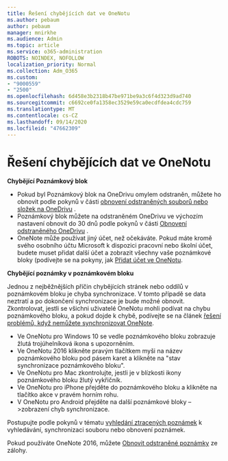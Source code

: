 ```yaml
---
title: Řešení chybějících dat ve OneNotu
ms.author: pebaum
author: pebaum
manager: mnirkhe
ms.audience: Admin
ms.topic: article
ms.service: o365-administration
ROBOTS: NOINDEX, NOFOLLOW
localization_priority: Normal
ms.collection: Adm_O365
ms.custom:
- "9000559"
- "2500"
ms.openlocfilehash: 6d458e3b2318b47be971be9a3c6f4d323d9ad740
ms.sourcegitcommit: c6692ce0fa1358ec3529e59ca0ecdfdea4cdc759
ms.translationtype: MT
ms.contentlocale: cs-CZ
ms.lasthandoff: 09/14/2020
ms.locfileid: "47662309"
---
```

# <a name="resolving-missing-data-in-onenote"></a>Řešení chybějících dat ve OneNotu

**Chybějící Poznámkový blok**

- Pokud byl Poznámkový blok na OneDrivu omylem odstraněn, můžete ho obnovit podle pokynů v části [obnovení odstraněných souborů nebo složek na OneDrivu](https://support.office.com/article/949ada80-0026-4db3-a953-c99083e6a84f) .
- Poznámkový blok můžete na odstraněném OneDrivu ve výchozím nastavení obnovit do 30 dnů podle pokynů v části [Obnovení odstraněného OneDrivu](https://docs.microsoft.com/onedrive/restore-deleted-onedrive) .
- OneNote může používat jiný účet, než očekáváte. Pokud máte kromě svého osobního účtu Microsoft k dispozici pracovní nebo školní účet, budete muset přidat další účet a zobrazit všechny vaše poznámkové bloky (podívejte se na pokyny, jak [Přidat účet ve OneNotu](https://support.office.com/article/5afff855-54ee-47e4-a773-db048d4ac299).

**Chybějící poznámky v poznámkovém bloku**

Jednou z nejběžnějších příčin chybějících stránek nebo oddílů v poznámkovém bloku je chyba synchronizace. V tomto případě se data neztratí a po dokončení synchronizace je bude možné obnovit. Zkontrolovat, jestli se všichni uživatelé OneNotu mohli podívat na chybu poznámkového bloku, a pokud dojde k chybě, podívejte se na článek [řešení problémů, když nemůžete synchronizovat OneNote](https://support.office.com/article/299495ef-66d1-448f-90c1-b785a6968d45).

- Ve OneNotu pro Windows 10 se vedle poznámkového bloku zobrazuje žlutá trojúhelníková ikona s upozorněním.
- Ve OneNotu 2016 klikněte pravým tlačítkem myši na název poznámkového bloku pod pásem karet a klikněte na "stav synchronizace poznámkového bloku".
- Ve OneNotu pro Mac zkontrolujte, jestli je v blízkosti ikony poznámkového bloku žlutý vykřičník.
- Ve OneNotu pro iPhone přejděte do poznámkového bloku a klikněte na tlačítko akce v pravém horním rohu.
- V OneNotu pro Android přejděte na další poznámkové bloky – >zobrazení chyb synchronizace.

Postupujte podle pokynů v tématu [vyhledání ztracených poznámek](https://support.office.com/article/32cb2bd7-afe7-44d2-a711-398a88421287) k vyhledávání, synchronizaci souboru nebo obnovení poznámek.

Pokud používáte OneNote 2016, můžete [Obnovit odstraněné poznámky](https://support.office.com/article/32ed1036-74fd-4c21-bc28-033a486e6b14) ze zálohy.